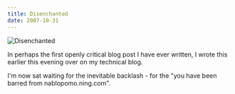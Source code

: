 ```yaml
---
title: Disenchanted
date: 2007-10-31
---
```


![Disenchanted](https://source.unsplash.com/X6cChncECA8/1600x900)

In perhaps the first openly critical blog post I have ever written, I wrote this earlier this evening over on my technical blog.

I'm now sat waiting for the inevitable backlash - for the "you have been barred from nablopomo.ning.com".